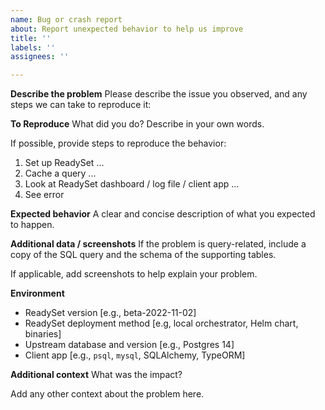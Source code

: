 ```yaml
---
name: Bug or crash report
about: Report unexpected behavior to help us improve
title: ''
labels: ''
assignees: ''

---
```


**Describe the problem** 
Please describe the issue you observed, and any steps we can take to reproduce it:

**To Reproduce**
What did you do? Describe in your own words.

If possible, provide steps to reproduce the behavior:

1. Set up ReadySet ...
2. Cache a query ...
3. Look at ReadySet dashboard / log file / client app ...
4. See error

**Expected behavior**
A clear and concise description of what you expected to happen.

**Additional data / screenshots**
If the problem is query-related, include a copy of the SQL query and the schema
of the supporting tables.

If applicable, add screenshots to help explain your problem.

**Environment**
 - ReadySet version [e.g., beta-2022-11-02]
 - ReadySet deployment method [e.g, local orchestrator, Helm chart, binaries]
 - Upstream database and version [e.g., Postgres 14]
 - Client app [e.g., `psql`, `mysql`, SQLAlchemy, TypeORM]

**Additional context**
What was the impact?

Add any other context about the problem here.
